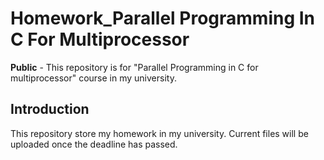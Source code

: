 Homework_Parallel Programming In C For Multiprocessor
===

**Public** - This repository is for "Parallel Programming in C for multiprocessor" course in my university.

## Introduction
This repository store my homework in my university. Current files will be uploaded once the deadline has passed.
